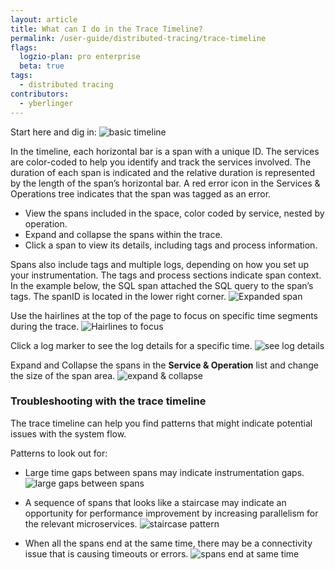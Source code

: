 ```yaml
---
layout: article
title: What can I do in the Trace Timeline?
permalink: /user-guide/distributed-tracing/trace-timeline
flags:
  logzio-plan: pro enterprise
  beta: true
tags:
  - distributed tracing
contributors:
  - yberlinger
---
```

Start here and dig in: 
![basic timeline](https://dytvr9ot2sszz.cloudfront.net/logz-docs/distributed-tracing/timeline1.png)

In the timeline, each horizontal bar is a span with a unique ID. The services are color-coded to help you identify and track the services involved. The duration of each span is indicated and the relative duration is represented by the length of the span’s horizontal bar. A red error icon in the Services & Operations tree indicates that the span was tagged as an error. 

* View the spans included in the space, color coded by service, nested by operation.
* Expand and collapse the spans within the trace.
* Click a span to view its details, including tags and process information.


Spans also include tags and multiple logs, depending on how you set up your instrumentation. The tags and process sections indicate span context.   In the example below, the SQL span attached the SQL query to the span’s tags. The spanID is located in the lower right corner. 
    ![Expanded span](https://dytvr9ot2sszz.cloudfront.net/logz-docs/distributed-tracing/span_expand.png)

Use the hairlines at the top of the page to focus on specific time segments during the trace.
    ![Hairlines to focus](https://dytvr9ot2sszz.cloudfront.net/logz-docs/distributed-tracing/dist_tr-timeline-hairs.png)

Click a log marker to see the log details for a specific time. 
    ![see log details](https://dytvr9ot2sszz.cloudfront.net/logz-docs/distributed-tracing/span_log_details.png)

Expand and Collapse the spans in the **Service & Operation** list and change the size of the span area. 
    ![expand & collapse](https://dytvr9ot2sszz.cloudfront.net/logz-docs/distributed-tracing/expand_collapse_list.png)

### Troubleshooting with the trace timeline

The trace timeline can help you find patterns that might indicate potential issues with the system flow.

Patterns to look out for:

- Large time gaps between spans may indicate instrumentation gaps. ![large gaps between spans](https://dytvr9ot2sszz.cloudfront.net/logz-docs/distributed-tracing/large_gaps.png)

- A sequence of spans that looks like a staircase may indicate an opportunity for performance improvement by increasing parallelism for the relevant microservices. ![staircase pattern](https://dytvr9ot2sszz.cloudfront.net/logz-docs/distributed-tracing/staircase_spans.png)

- When all the spans end at the same time, there may be a connectivity issue that is causing timeouts or errors. ![spans end at same time](https://dytvr9ot2sszz.cloudfront.net/logz-docs/distributed-tracing/spans_end_together.png)

